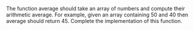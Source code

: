 <p>The function <texttt>average</texttt> should take an array of numbers and compute their arithmetic average. For example, given an array containing 50 and 40 then <texttt>average</texttt> should return 45. Complete the implementation of this function.</p>
